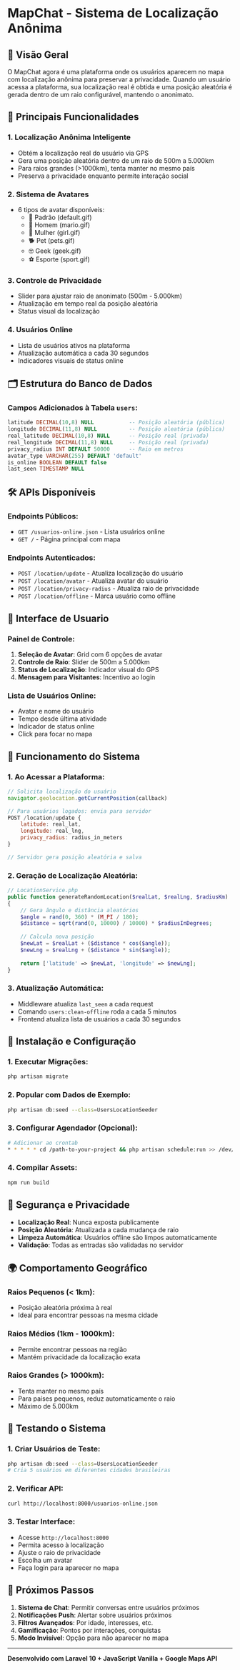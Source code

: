 # MapChat - Sistema de Localização Anônima

## 📍 Visão Geral

O MapChat agora é uma plataforma onde os usuários aparecem no mapa com localização anônima para preservar a privacidade. Quando um usuário acessa a plataforma, sua localização real é obtida e uma posição aleatória é gerada dentro de um raio configurável, mantendo o anonimato.

## 🔧 Principais Funcionalidades

### 1. **Localização Anônima Inteligente**
- Obtém a localização real do usuário via GPS
- Gera uma posição aleatória dentro de um raio de 500m a 5.000km
- Para raios grandes (>1000km), tenta manter no mesmo país
- Preserva a privacidade enquanto permite interação social

### 2. **Sistema de Avatares**
- 6 tipos de avatar disponíveis:
  - 👤 Padrão (default.gif)
  - 👨 Homem (mario.gif)
  - 👩 Mulher (girl.gif)
  - 🐕 Pet (pets.gif)
  - 🤓 Geek (geek.gif)
  - ⚽ Esporte (sport.gif)

### 3. **Controle de Privacidade**
- Slider para ajustar raio de anonimato (500m - 5.000km)
- Atualização em tempo real da posição aleatória
- Status visual da localização

### 4. **Usuários Online**
- Lista de usuários ativos na plataforma
- Atualização automática a cada 30 segundos
- Indicadores visuais de status online

## 🗂️ Estrutura do Banco de Dados

### Campos Adicionados à Tabela `users`:
```sql
latitude DECIMAL(10,8) NULL           -- Posição aleatória (pública)
longitude DECIMAL(11,8) NULL          -- Posição aleatória (pública)
real_latitude DECIMAL(10,8) NULL      -- Posição real (privada)
real_longitude DECIMAL(11,8) NULL     -- Posição real (privada)
privacy_radius INT DEFAULT 50000      -- Raio em metros
avatar_type VARCHAR(255) DEFAULT 'default'
is_online BOOLEAN DEFAULT false
last_seen TIMESTAMP NULL
```

## 🛠️ APIs Disponíveis

### Endpoints Públicos:
- `GET /usuarios-online.json` - Lista usuários online
- `GET /` - Página principal com mapa

### Endpoints Autenticados:
- `POST /location/update` - Atualiza localização do usuário
- `POST /location/avatar` - Atualiza avatar do usuário
- `POST /location/privacy-radius` - Atualiza raio de privacidade
- `POST /location/offline` - Marca usuário como offline

## 📱 Interface de Usuario

### Painel de Controle:
1. **Seleção de Avatar**: Grid com 6 opções de avatar
2. **Controle de Raio**: Slider de 500m a 5.000km
3. **Status de Localização**: Indicador visual do GPS
4. **Mensagem para Visitantes**: Incentivo ao login

### Lista de Usuários Online:
- Avatar e nome do usuário
- Tempo desde última atividade
- Indicador de status online
- Click para focar no mapa

## 🔄 Funcionamento do Sistema

### 1. **Ao Acessar a Plataforma**:
```javascript
// Solicita localização do usuário
navigator.geolocation.getCurrentPosition(callback)

// Para usuários logados: envia para servidor
POST /location/update {
    latitude: real_lat,
    longitude: real_lng,
    privacy_radius: radius_in_meters
}

// Servidor gera posição aleatória e salva
```

### 2. **Geração de Localização Aleatória**:
```php
// LocationService.php
public function generateRandomLocation($realLat, $realLng, $radiusKm)
{
    // Gera ângulo e distância aleatórios
    $angle = rand(0, 360) * (M_PI / 180);
    $distance = sqrt(rand(0, 10000) / 10000) * $radiusInDegrees;
    
    // Calcula nova posição
    $newLat = $realLat + ($distance * cos($angle));
    $newLng = $realLng + ($distance * sin($angle));
    
    return ['latitude' => $newLat, 'longitude' => $newLng];
}
```

### 3. **Atualização Automática**:
- Middleware atualiza `last_seen` a cada request
- Comando `users:clean-offline` roda a cada 5 minutos
- Frontend atualiza lista de usuários a cada 30 segundos

## 🚀 Instalação e Configuração

### 1. Executar Migrações:
```bash
php artisan migrate
```

### 2. Popular com Dados de Exemplo:
```bash
php artisan db:seed --class=UsersLocationSeeder
```

### 3. Configurar Agendador (Opcional):
```bash
# Adicionar ao crontab
* * * * * cd /path-to-your-project && php artisan schedule:run >> /dev/null 2>&1
```

### 4. Compilar Assets:
```bash
npm run build
```

## 🔐 Segurança e Privacidade

- **Localização Real**: Nunca exposta publicamente
- **Posição Aleatória**: Atualizada a cada mudança de raio
- **Limpeza Automática**: Usuários offline são limpos automaticamente
- **Validação**: Todas as entradas são validadas no servidor

## 🌍 Comportamento Geográfico

### Raios Pequenos (< 1km):
- Posição aleatória próxima à real
- Ideal para encontrar pessoas na mesma cidade

### Raios Médios (1km - 1000km):
- Permite encontrar pessoas na região
- Mantém privacidade da localização exata

### Raios Grandes (> 1000km):
- Tenta manter no mesmo país
- Para países pequenos, reduz automaticamente o raio
- Máximo de 5.000km

## 🧪 Testando o Sistema

### 1. Criar Usuários de Teste:
```bash
php artisan db:seed --class=UsersLocationSeeder
# Cria 5 usuários em diferentes cidades brasileiras
```

### 2. Verificar API:
```bash
curl http://localhost:8000/usuarios-online.json
```

### 3. Testar Interface:
- Acesse `http://localhost:8000`
- Permita acesso à localização
- Ajuste o raio de privacidade
- Escolha um avatar
- Faça login para aparecer no mapa

## 🔮 Próximos Passos

1. **Sistema de Chat**: Permitir conversas entre usuários próximos
2. **Notificações Push**: Alertar sobre usuários próximos
3. **Filtros Avançados**: Por idade, interesses, etc.
4. **Gamificação**: Pontos por interações, conquistas
5. **Modo Invisível**: Opção para não aparecer no mapa

---

**Desenvolvido com Laravel 10 + JavaScript Vanilla + Google Maps API**
